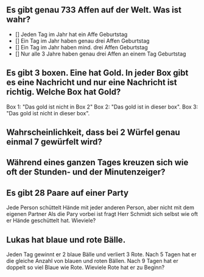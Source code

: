 
## Es gibt genau 733 Affen auf der Welt. Was ist wahr?
- [] Jeden Tag im Jahr hat ein Affe Geburtstag
- [] Ein Tag im Jahr haben genau drei Affen Geburtstag
- [] Ein Tag im Jahr haben mind. drei Affen Geburtstag
- [] Nur alle 3 Jahre haben genau drei Affen an einem Tag Geburtstag

## Es gibt 3 boxen. Eine hat Gold. In jeder Box gibt es eine Nachricht und nur eine Nachricht ist richtig. Welche Box hat Gold?
Box 1: "Das gold ist nicht in Box 2"
Box 2: "Das gold ist in dieser box".
Box 3: "Das gold ist nicht in dieser box".

## Wahrscheinlichkeit, dass bei 2 Würfel genau einmal 7 gewürfelt wird?

## Während eines ganzen Tages kreuzen sich wie oft der Stunden- und der Minutenzeiger?

## Es gibt 28 Paare auf einer Party
Jede Person schüttelt Hände mit jeder anderen Person, aber nicht mit dem eigenen Partner
Als die Pary vorbei ist fragt Herr Schmidt sich selbst wie oft er Hände geschüttelt hat. Wieviele?

## Lukas hat blaue und rote Bälle.
Jeden Tag gewinnt er 2 blaue Bälle und verliert 3 Rote.
Nach 5 Tagen hat er die gleiche Anzahl von blauen und roten Bällen.
Nach 9 Tagen hat er doppelt so viel Blaue wie Rote.
Wieviele Rote hat er zu Beginn?
